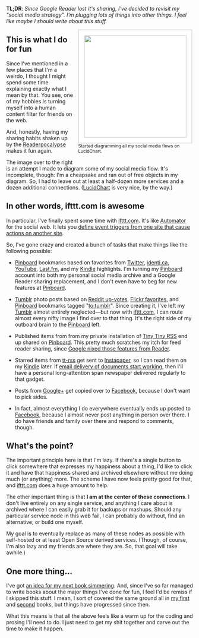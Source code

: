 **TL;DR**: <em>Since Google Reader lost it's sharing, I've decided to
revisit my "social media strategy". I'm plugging lots of things into
other things. I feel like maybe I should write about this stuff.</em>

<span style="display: block; float: right; text-decoration: none; border: none; margin: 0 0 1em 1em; width: 310px;"><img src="http://decafbad.com/blog/images/2011/11/social-media-cyborg.png" style="width: 275px; border: 2px solid #ddd; padding: 1em; background: #fff;" /><br/><small>Started diagramming all my social media flows on LucidChart.</small></span>

## This is what I do for fun

Since I've mentioned in a few places that I'm a weirdo, I thought I
might spend some time explaining exactly what I mean by that. You see,
one of my hobbies is turning myself into a human content filter for
friends on the web.

And, honestly, having my sharing habits shaken up by the
[Readerpocalypse][] makes it fun again.

The image over to the right is an attempt I made to diagram some of my
social media flow. It's incomplete, though: I'm a cheapsake and ran
out of free objects in my diagram. So, I had to leave out at least a
half-dozen more services and a dozen additional connections.
([LucidChart][] is very nice, by the way.)

[lucidchart]: http://www.lucidchart.com/

## In other words, ifttt.com is awesome

In particular, I've finally spent some time with [ifttt.com][]. It's
like [Automator][] for the social web. It lets you [define event
triggers from one site that cause actions on another site][recipes]. 

So, I've gone crazy and created a bunch of tasks that make things like
the following possible:

* [Pinboard][] bookmarks based on favorites from
  [Twitter][twitterfavs], [identi.ca][identicafavs], [YouTube][],
  [Last.fm][], and my [Kindle][] highlights. I'm turning my
  [Pinboard][] account into both my personal social media archive and
  a Google Reader sharing replacement, and I don't even have to beg
  for new features at [Pinboard][].

* [Tumblr][] photo posts based on [Reddit up-votes][reddit], [Flickr
  favorites][], and [Pinboard][] bookmarks tagged "[to:tumblr][]".
  Since creating it, I've left my [Tumblr][] almost entirely
  neglected—but now with [ifttt.com][], I can route almost every nifty
  image I find over to that thing. It's the right side of my outboard
  brain to the [Pinboard][] left.

* Published items from from my private installation of [Tiny Tiny RSS][] 
  end up shared on [Pinboard][]. This pretty much scratches my itch
  for feed reader sharing, since [Google nixed those features from
  Reader][readerpocalypse].

* Starred items from [tt-rss][tiny tiny rss] get sent to
  [Instapaper][], so I can read them on my [Kindle][] later. If [email
  delivery of documents start working][ipemail], then I'll have a
  personal long-attention span newspaper delivered regularly to that
  gadget.

* Posts from [Google+][] get copied over to [Facebook][], because I
  don't want to pick sides.

* In fact, almost everything I do everywhere eventually ends up posted
  to [Facebook][], because I almost never post anything in person over
  there. I do have friends and family over there and respond to
  comments, though.

## What's the point?

The important principle here is that I'm lazy. If there's a single
button to click somewhere that expresses my happiness about a thing,
I'd like to click it and have that happiness shared and archived
elsewhere without me doing much (or anything) more. The scheme I have
now feels pretty good for that, and [ifttt.com][] does a huge amount
to help.

The other important thing is that **I am at the center of these
connections**. I don't live entirely on any single service, and
anything I care about is archived where I can easily grab it for
backups or mashups. Should any particular service node in this web
fail, I can probably do without, find an alternative, or build one
myself. 

My goal is to eventually replace as many of these nodes as possible
with self-hosted or at least Open Source derived services. (Though, of
course, I'm also lazy and my friends are where they are. So, that goal
will take awhile.)

## One more thing...

I've got [an idea for my next book simmering][book]. And, since I've
so far managed to write books about the major things I've done for
fun, I feel I'd be remiss if I skipped this stuff. I mean, I sort of
covered the same ground all in [my first][] and [second][] books, but
things have progressed since then.

What this means is that all the above feels like a warm up for the
coding and prosing I'll need to do. I just need to get my shit
together and carve out the time to make it happen.

[my first]: http://www.amazon.com/gp/product/0764597582?ie=UTF8&tag=0xdecafbad01-20&linkCode=as2&camp=1789&c%0D%0Areative=9325&creativeASIN=0764597582
[second]: http://www.amazon.com/gp/product/0470037857?ie=UTF8&tag=0xdecafbad01-20&linkCode=as2&camp=1789&%0D%0Acreative=9325&creativeASIN=0470037857
[book]: https://github.com/lmorchard/tinkering-with-activity-streams
[google+]: https://plus.google.com/114487965928288927815/posts
[ipemail]: https://twitter.com/lmorchard/status/132482782709555200
[flickr favorites]: http://www.flickr.com/photos/deusx/favorites/
[twitter]: http://twitter.com/lmorchard
[recipes]: http://ifttt.com/people/lmorchard
[facebook]: http://www.facebook.com/lmorchard
[instapaper]: http://www.instapaper.com/
[tiny tiny rss]: http://tt-rss.org/
[last.fm]: http://www.last.fm/user/deusx/library/loved
[youtube]: http://www.youtube.com/user/lmorchard
[identicafavs]: http://identi.ca/lmorchard/favorites
[twitterfavs]: https://twitter.com/lmorchard/favorites
[kindle]: https://kindle.amazon.com/profile/Leslie-Michael-Orchard/1056858
[reddit]: http://pipes.yahoo.com/pipes/pipe.run?_id=6f374b46f1b9a132972b262f2d85b7db&_render=rss
[to:tumblr]: http://pinboard.in/u:deusx/t:to:tumblr
[tumblr]: http://lmorchard.tumblr.com/
[pinboard]: http://pinboard.in/u:deusx
[yahoo! pipes]: http://pipes.yahoo.com/pipes/
[automator]: http://en.wikipedia.org/wiki/Automator_%28software%29
[ifttt.com]: http://ifttt.com
[readerpocalypse]: http://decafbad.com/blog/2011/11/01/readerpocalypse

<!-- vim: set wrap wm=5 syntax=mkd textwidth=70: -->
